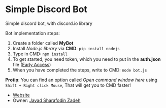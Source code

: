 # Simple Discord Bot
Simple discord bot, with discord.io library

Bot implementation steps:

1. Create a folder called **MyBot**
2. Install *Node.js library* via **CMD**: `pip install nodejs`
3. Type in CMD: `npm install`
4. To get started, you need token, which you need to put in the **auth.json** file ([Early Access](https://discordapp.com/developers/applications/))
5. When you have completed the steps, write to CMD: `node bot.js`

**Protip**: You can find an option called *Open command window here* using `Shift + Right click Mouse`, That will get you to CMD faster!

 * [Website](https://javadsharafodinzadeh.ir/discord-lifebuoy)
 * Owner: [Javad Sharafodin Zadeh](https://javadsharafodinzadeh.ir)
